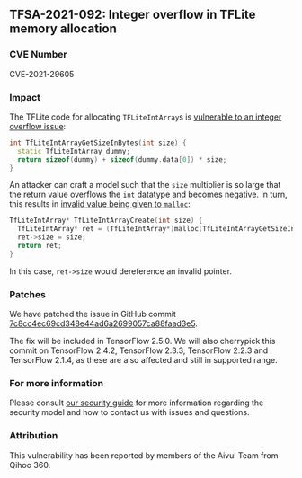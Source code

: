 ## TFSA-2021-092: Integer overflow in TFLite memory allocation

### CVE Number
CVE-2021-29605

### Impact
The TFLite code for allocating `TFLiteIntArray`s is [vulnerable to an integer
overflow
issue](https://github.com/tensorflow/tensorflow/blob/4ceffae632721e52bf3501b736e4fe9d1221cdfa/tensorflow/lite/c/common.c#L24-L27):

```cc
int TfLiteIntArrayGetSizeInBytes(int size) {
  static TfLiteIntArray dummy;
  return sizeof(dummy) + sizeof(dummy.data[0]) * size;
}
```

An attacker can craft a model such that the `size` multiplier is so large that
the return value overflows the `int` datatype and becomes negative. In turn,
this results in [invalid value being given to
`malloc`](https://github.com/tensorflow/tensorflow/blob/4ceffae632721e52bf3501b736e4fe9d1221cdfa/tensorflow/lite/c/common.c#L47-L52):

```cc
TfLiteIntArray* TfLiteIntArrayCreate(int size) {
  TfLiteIntArray* ret = (TfLiteIntArray*)malloc(TfLiteIntArrayGetSizeInBytes(size));
  ret->size = size;
  return ret;
}
```

In this case, `ret->size` would dereference an invalid pointer.

### Patches
We have patched the issue in GitHub commit
[7c8cc4ec69cd348e44ad6a2699057ca88faad3e5](https://github.com/tensorflow/tensorflow/commit/7c8cc4ec69cd348e44ad6a2699057ca88faad3e5).

The fix will be included in TensorFlow 2.5.0. We will also cherrypick this
commit on TensorFlow 2.4.2, TensorFlow 2.3.3, TensorFlow 2.2.3 and TensorFlow
2.1.4, as these are also affected and still in supported range.

### For more information
Please consult [our security
guide](https://github.com/tensorflow/tensorflow/blob/master/SECURITY.md) for
more information regarding the security model and how to contact us with issues
and questions.

### Attribution
This vulnerability has been reported by members of the Aivul Team from Qihoo
360.
